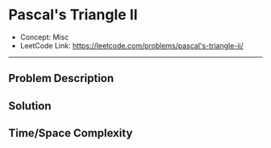 # Pascal's Triangle II

- Concept: Misc
- LeetCode Link: https://leetcode.com/problems/pascal's-triangle-ii/

---

## Problem Description

## Solution

## Time/Space Complexity

